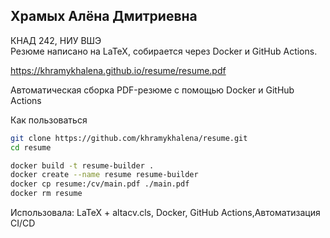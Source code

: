 ## Храмых Алёна Дмитриевна
КНАД 242, НИУ ВШЭ  
Резюме написано на LaTeX, собирается через Docker и GitHub Actions.

https://khramykhalena.github.io/resume/resume.pdf

Автоматическая сборка PDF-резюме с помощью Docker и GitHub Actions

Как пользоваться

```bash
git clone https://github.com/khramykhalena/resume.git
cd resume
```

```bash
docker build -t resume-builder .
docker create --name resume resume-builder
docker cp resume:/cv/main.pdf ./main.pdf
docker rm resume
```
Использовала:
LaTeX + altacv.cls, Docker, GitHub Actions,Автоматизация CI/CD

